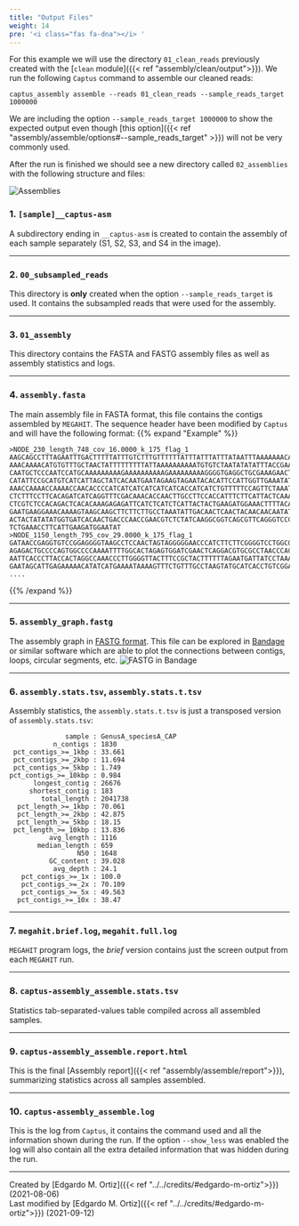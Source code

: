 ```yaml
---
title: "Output Files"
weight: 14
pre: '<i class="fas fa-dna"></i> '
---
```


For this example we will use the directory `01_clean_reads` previously created with the [`clean` module]({{< ref "assembly/clean/output">}}). We run the following `Captus` command to assemble our cleaned reads:

```console
captus_assembly assemble --reads 01_clean_reads --sample_reads_target 1000000
```

We are including the option `--sample_reads_target 1000000` to show the expected output even though [this option]({{< ref "assembly/assemble/options#--sample_reads_target" >}}) will not be very commonly used.

After the run is finished we should see a new directory called `02_assemblies` with the following structure and files:

![Assemblies](/images/assemblies.png?width=604)

### 1. **`[sample]__captus-asm`**
A subdirectory ending in `__captus-asm` is created to contain the assembly of each sample separately (S1, S2, S3, and S4 in the image).
___
### 2. **`00_subsampled_reads`**
This directory is **only** created when the option `--sample_reads_target` is used. It contains the subsampled reads that were used for the assembly.
___
### 3. **`01_assembly`**
This directory contains the FASTA and FASTG assembly files as well as assembly statistics and logs.
___
### 4. **`assembly.fasta`**
The main assembly file in FASTA format, this file contains the contigs assembled by `MEGAHIT`. The sequence header have been modified by `Captus` and will have the following format:
{{% expand "Example" %}}
```text
>NODE_230_length_748_cov_16.0000_k_175_flag_1
AAGCAGCCTTTAGAATTTGACTTTTTATTTGTCTTTGTTTTTTATTTATTTATTTATAATTTAAAAAAACAAAAAACAAA
AAACAAAACATGTGTTTGCTAACTATTTTTTTTTATTAAAAAAAAAATGTGTCTAATATATATTTACCGAATTAATAAAA
CAATGCTCCCAATCCATGCAAAAAAAAAGAAAAAAAAAAGAAAAAAAAAGGGGTGAGGCTGCGAAAGAACTCAGCTGTGC
CATATTCCGCATGTCATCATTAGCTATCACAATGAATAGAAGTAGAATACACATTCCATTGGTTGAAATATTATATTTCA
AAACCAAAACCAAAACCAACACCCCATCATCATCATCATCATCACCATCATCTGTTTTTCCAGTTCTAAATCTTTCTCTT
CTCTTTCCTTCACAGATCATCAGGTTTCGACAAACACCAACTTGCCTTCCACCATTTCTTCATTACTCAAATCTATCACT
CTCGTCTCCACAGACTCACACAAAGAGAGATTCATCTCATCTCATTACTACTGAAGATGGAAACTTTTACACATACACAT
GAATGAAGGAAACAAAAGTAAGCAAGCTTCTTCTTGCCTAAATATTGACAACTCAACTACAACAACAATATGAGCATTAT
ACTACTATATATGGTGATCACAACTGACCCAACCGAACGTCTCTATCAAGGCGGTCAGCGTTCAGGGTCCCCGGAAGCTC
TCTGAAACCTTCATTGAAGATGGAATAT
>NODE_1150_length_795_cov_29.0000_k_175_flag_1
GATAACCGAGGTGTCCGGAGGGGTAAGCCTCCAACTAGTAGGGGGAACCCATCTTCTTCGGGGTCCTGGCGACTCGACCG
AGAGACTGCCCCAGTGGCCCCAAAATTTTGGCACTAGAGTGGATCGAACTCAGGACGTGCGCCTAACCCACGCGTCCCAG
AATTCACCCTTACCACTAGGCCAAACCCTTGGGGTTACTTTCCGCTACTTTTTTAGAATGATTATCCTAAATCAAGAAAG
GAATAGCATTGAGAAAAACATATCATGAAAATAAAAGTTTCTGTTTGCCTAAGTATGCATCACCTGTCGGATTATTACAC
....
```
{{% /expand %}}
___
### 5. **`assembly_graph.fastg`**
The assembly graph in [FASTG format](http://fastg.sourceforge.net/FASTG_Spec_v1.00.pdf). This file can be explored in [Bandage](https://rrwick.github.io/Bandage/) or similar software which are able to plot the connections between contigs, loops, circular segments, etc.
![FASTG in Bandage](/images/fastg_in_bandage.png?classes=shadow)
___
### 6. **`assembly.stats.tsv`**, **`assembly.stats.t.tsv`**
Assembly statistics, the `assembly.stats.t.tsv` is just a transposed version of `assembly.stats.tsv`:
```text
              sample : GenusA_speciesA_CAP
           n_contigs : 1830
 pct_contigs_>=_1kbp : 33.661
 pct_contigs_>=_2kbp : 11.694
 pct_contigs_>=_5kbp : 1.749
pct_contigs_>=_10kbp : 0.984
      longest_contig : 26676
     shortest_contig : 183
        total_length : 2041738
  pct_length_>=_1kbp : 70.061
  pct_length_>=_2kbp : 42.875
  pct_length_>=_5kbp : 18.15
 pct_length_>=_10kbp : 13.836
          avg_length : 1116
       median_length : 659
                 N50 : 1648
          GC_content : 39.028
           avg_depth : 24.1
   pct_contigs_>=_1x : 100.0
   pct_contigs_>=_2x : 70.109
   pct_contigs_>=_5x : 49.563
  pct_contigs_>=_10x : 38.47
```
___
### 7. **`megahit.brief.log`**, **`megahit.full.log`**
`MEGAHIT` program logs, the _brief_ version contains just the screen output from each `MEGAHIT` run.
___
### 8. **`captus-assembly_assemble.stats.tsv`**
Statistics tab-separated-values table compiled across all assembled samples.
___
### 9. **`captus-assembly_assemble.report.html`**
This is the final [Assembly report]({{< ref "assembly/assemble/report">}}), summarizing statistics across all samples assembled.
___
### 10. **`captus-assembly_assemble.log`**
This is the log from `Captus`, it contains the command used and all the information shown during the run. If the option `--show_less` was enabled the log will also contain all the extra detailed information that was hidden during the run.

___
Created by [Edgardo M. Ortiz]({{< ref "../../credits/#edgardo-m-ortiz">}}) (2021-08-06)  
Last modified by [Edgardo M. Ortiz]({{< ref "../../credits/#edgardo-m-ortiz">}}) (2021-09-12)